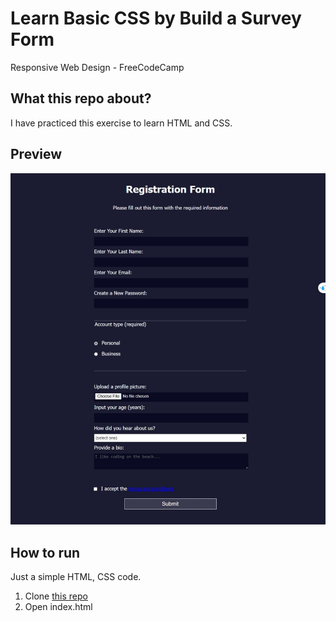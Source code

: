 # Learn Basic CSS by Build a Survey Form

Responsive Web Design - FreeCodeCamp

## What this repo about?

I have practiced this exercise to learn HTML and CSS.

## Preview

![preview](/previews/previews-1.jpeg)

## How to run

Just a simple HTML, CSS code.

1. Clone [this repo](https://github.com/limbanga/FCC_RWD_L04)
2. Open index.html

